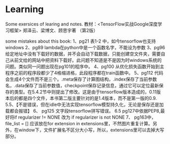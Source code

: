 # Learning
Some exersices of learing and notes.
教材：<TensorFlow实战Google深度学习框架> 郑泽云、梁博文、顾思宇著 （第2版）



some mistakes about this book:
1、pg21 表1-2 中，如今tensorflow也支持windows
2、pg89 lambda在python中是一个函数名字，不能设为参数
3、pg96 给定地址中没有下载好的数据，并不会自动下载数据，只能创建空文件夹，需要自己从前文给的网站中把资料下载好。此问题不知道是不是因为时windows系统的问题。类似同一问题出现在pg101的程序中。
4、pg100 从优化损失函数开始到主程序之前的程序段都少了4格缩进格，此段程序都在train函数中。
5、pg112 代码会生成4个文件而不是三个。.meta保存了计算图结构，.index保存了当前参数名，.data保存了当前参数值，checkpoint保存记录信息，通过它可以定位最新保存的类型。在5.4.2节中则提出了修改。这是由于tensorflow版本造成的，0.11版本后的都是四个文件，本书第二版主要针对的是1.4版本，而不是第一版的0.9.
5.5、【不是错误，但在idle中无法实现tensorflow模型持久化，无论是保存还是加载都会报错】
6、 pg125 文字段tensorflow拼写错误。
6.5 pg127中依据PEP8,最好将if regularizer != NONE 改为 if regularizer is not NONE
7、 pg163中，file_list = [] 应该放在for extension in extensions里，不然图片重复计算。另外，在window下，文件扩展名不区分大小写，所以，extensions里可以去掉大写部分。
